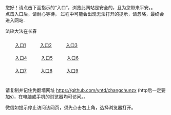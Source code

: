 您好！请点击下面指示的“入口”，浏览此网站是安全的，且为您带来平安。。 <br/>
点击入口后，请耐心等待， 过程中可能会出现无法打开的提示，请忽略，最终会进入网站. </br>

法轮大法在长春<br/>
<div style="padding:10px"><a style="margin:20px" target="_blank" href="https://d16dymm4wd82t5.cloudfront.net/2Qpsp?ajzxynrw" id="ccLink1" rel="nofollow">入口1</a> <a target="_blank" style="margin:20px" href="https://d2llogixl6wx3o.cloudfront.net/2Qpsp?rmrfe" id="ccLink2" rel="nofollow">入口2</a> <a style="margin:20px" target="_blank" href="https://d25c972v74x6i6.cloudfront.net/2Qpsp?xhghzyy" id="ccLink3" rel="nofollow">入口3</a></div>

<div style="padding:10px" ><a style="margin:20px" target="_blank" href="https://d16dymm4wd82t5.cloudfront.net/2Qpsp?ajzxynrw" id="ccLink4" rel="nofollow">入口4</a> <a style="margin:20px" href="https://d2llogixl6wx3o.cloudfront.net/2Qpsp?rmrfe" target="_blank" id="ccLink5" rel="nofollow">入口5</a> <a style="margin:20px" href="https://d25c972v74x6i6.cloudfront.net/2Qpsp?xhghzyy" target="_blank" id="ccLink6" rel="nofollow">入口6</a></div>

<div style="padding:10px"><a style="margin:20px" target="_blank" href="https://d16dymm4wd82t5.cloudfront.net/2Qpsp?ajzxynrw" id="ccLink7" rel="nofollow">入口7</a> <a style="margin:20px" href="https://d2llogixl6wx3o.cloudfront.net/2Qpsp?rmrfe" target="_blank" id="ccLink8" rel="nofollow">入口8</a> <a style="margin:20px" target="_blank" href="https://d25c972v74x6i6.cloudfront.net/2Qpsp?xhghzyy" id="ccLink9" rel="nofollow">入口9</a></div>

<br/>



请复制并记住免翻墙网址 https://github.com/yntd/changchunzx (http后一定要加s)，在电脑或手机的浏览器均可访问。。<br/>

微信如提示停止访问该网页，须先点击右上角，选择浏览器打开。
